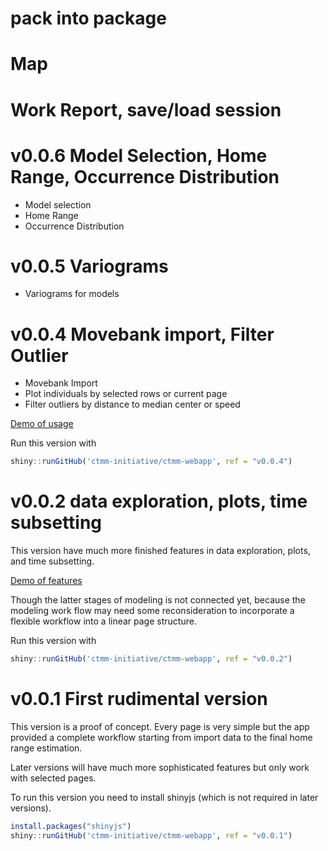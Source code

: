 # pack into package

# Map

# Work Report, save/load session

# v0.0.6 Model Selection, Home Range, Occurrence Distribution

- Model selection
- Home Range
- Occurrence Distribution

# v0.0.5 Variograms

- Variograms for models

# v0.0.4 Movebank import, Filter Outlier

- Movebank Import
- Plot individuals by selected rows or current page
- Filter outliers by distance to median center or speed

[Demo of usage](http://www.youtube.com/watch?v=nyUe6PIVfyU)

Run this version with

```r
shiny::runGitHub('ctmm-initiative/ctmm-webapp', ref = "v0.0.4")
```

# v0.0.2 data exploration, plots, time subsetting

This version have much more finished features in data exploration, plots, and time subsetting.

[Demo of features](http://www.youtube.com/watch?v=7vRktLa76Ho)

Though the latter stages of modeling is not connected yet, because the modeling work flow may need some reconsideration to incorporate a flexible workflow into a linear page structure.

Run this version with

```r
shiny::runGitHub('ctmm-initiative/ctmm-webapp', ref = "v0.0.2")
```

# v0.0.1 First rudimental version

This version is a proof of concept. Every page is very simple but the app provided a complete workflow starting from import data to the final home range estimation.

Later versions will have much more sophisticated features but only work with selected pages.

To run this version you need to install shinyjs (which is not required in later versions).

```r
install.packages("shinyjs")
shiny::runGitHub('ctmm-initiative/ctmm-webapp', ref = "v0.0.1")
```